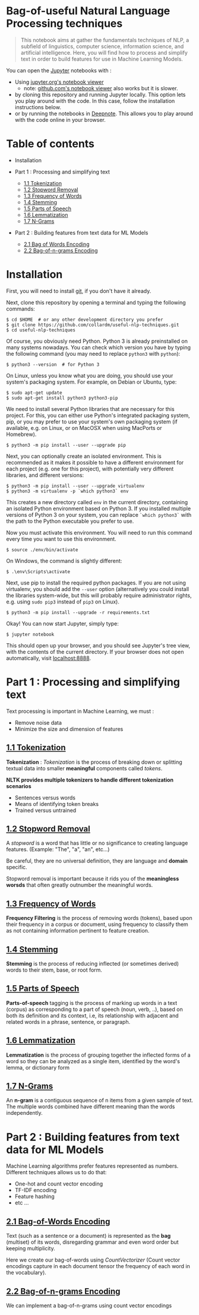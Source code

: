 Bag-of-useful Natural Language Processing techniques
=======================

> This notebook aims at gather the fundamentals techniques of NLP, a subfield of linguistics, computer science, information science, and artificial intelligence. Here, you will find how to process and simplify text in order to build features for use in Machine Learning Models.

You can open the [Jupyter](http://jupyter.org/) notebooks with :

* Using [jupyter.org's notebook viewer](http://nbviewer.jupyter.org/github/collardm/useful-nlp-techniques/blob/master/1.1-Tokenization.ipynb)
    * note: [github.com's notebook viewer](https://github.com/collardm/useful-nlp-techniques/blob/master/1.1-Tokenization.ipynb) also works but it is slower.
* by cloning this repository and running Jupyter locally. This option lets you play around with the code. In this case, follow the installation instructions below.
* or by running the notebooks in [Deepnote](https://beta.deepnote.com). This allows you to play around with the code online in your browser. 


# Table of contents

* Installation

* Part 1 : Processing and simplifying text
    * [1.1 Tokenization](http://nbviewer.jupyter.org/github/collardm/useful-nlp-techniques/blob/master/1.1-Tokenization.ipynb)
    * [1.2 Stopword Removal](http://nbviewer.jupyter.org/github/collardm/useful-nlp-techniques/blob/master/1.2-Stopword-Removal.ipynb)
    * [1.3 Frequency of Words](http://nbviewer.jupyter.org/github/collardm/useful-nlp-techniques/blob/master/1.3-Frequency-of-Words.ipynb)
    * [1.4 Stemming](http://nbviewer.jupyter.org/github/collardm/useful-nlp-techniques/blob/master/1.4-Stemming.ipynb)
    * [1.5 Parts of Speech](http://nbviewer.jupyter.org/github/collardm/useful-nlp-techniques/blob/master/1.5-Parts-of-speech.ipynb)
    * [1.6 Lemmatization](http://nbviewer.jupyter.org/github/collardm/useful-nlp-techniques/blob/master/1.6-Lemmatization.ipynb)
    * [1.7 N-Grams](http://nbviewer.jupyter.org/github/collardm/useful-nlp-techniques/blob/master/1.7-N-grams.ipynb)

* Part 2 : Building features from text data for ML Models
    * [2.1 Bag of Words Encoding](http://nbviewer.jupyter.org/github/collardm/useful-nlp-techniques/blob/master/2.1-Bag-of-words-Encoding.ipynb)
    * [2.2 Bag-of-n-grams Encoding](http://nbviewer.jupyter.org/github/collardm/useful-nlp-techniques/blob/master/2.1-Bag-of-n-grams-Encoding.ipynb)

# Installation

First, you will need to install [git](https://git-scm.com/), if you don't have it already.

Next, clone this repository by opening a terminal and typing the following commands:

    $ cd $HOME  # or any other development directory you prefer
    $ git clone https://github.com/collardm/useful-nlp-techniques.git
    $ cd useful-nlp-techniques

Of course, you obviously need Python. Python 3 is already preinstalled on many systems nowadays. You can check which version you have by typing the following command (you may need to replace `python3` with `python`):

    $ python3 --version  # for Python 3

On Linux, unless you know what you are doing, you should use your system's packaging system. For example, on Debian or Ubuntu, type:

    $ sudo apt-get update
    $ sudo apt-get install python3 python3-pip

We need to install several Python libraries that are necessary for this project. For this, you can either use Python's integrated packaging system, pip, or you may prefer to use your system's own packaging system (if available, e.g. on Linux, or on MacOSX when using MacPorts or Homebrew).

    $ python3 -m pip install --user --upgrade pip 

Next, you can optionally create an isolated environment. This is recommended as it makes it possible to have a different environment for each project (e.g. one for this project), with potentially very different libraries, and different versions:

    $ python3 -m pip install --user --upgrade virtualenv
    $ python3 -m virtualenv -p `which python3` env

This creates a new directory called `env` in the current directory, containing an isolated Python environment based on Python 3. If you installed multiple versions of Python 3 on your system, you can replace `` `which python3` `` with the path to the Python executable you prefer to use.

Now you must activate this environment. You will need to run this command every time you want to use this environment.

    $ source ./env/bin/activate

On Windows, the command is slightly different:

    $ .\env\Scripts\activate

Next, use pip to install the required python packages. If you are not using virtualenv, you should add the `--user` option (alternatively you could install the libraries system-wide, but this will probably require administrator rights, e.g. using `sudo pip3` instead of `pip3` on Linux).

    $ python3 -m pip install --upgrade -r requirements.txt

Okay! You can now start Jupyter, simply type:

    $ jupyter notebook

This should open up your browser, and you should see Jupyter's tree view, with the contents of the current directory. If your browser does not open automatically, visit [localhost:8888](http://localhost:8888/tree).

# Part 1 : Processing and simplifying text

Text processing is important in Machine Learning, we must :  
* Remove noise data
* Minimize the size and dimension of features

## [1.1 Tokenization](http://nbviewer.jupyter.org/github/collardm/useful-nlp-techniques/blob/master/1.1-Tokenization.ipynb)

**Tokenization** : *Tokenization* is the process of breaking down or splitting textual data into smaller **meaningful** components called *tokens*.

**NLTK provides multiple tokenizers to handle different tokenization scenarios**
* Sentences versus words
* Means of identifying token breaks
* Trained versus untrained

## [1.2 Stopword Removal](http://nbviewer.jupyter.org/github/collardm/useful-nlp-techniques/blob/master/1.2-Stopword-Removal.ipynb)

A *stopword* is a word that has little or no significance to creating language features. (Example: "The", "a", "an", etc...)

Be careful, they are no universal definition, they are language and **domain** specific.

Stopword removal is important because it rids you of the **meaningless worsds** that often greatly outnumber the meaningful words.

## [1.3 Frequency of Words](http://nbviewer.jupyter.org/github/collardm/useful-nlp-techniques/blob/master/1.3-Frequency-of-Words.ipynb)

**Frequency Filtering** is the process of removing words (tokens), based upon their frequency in a corpus or document, using frequency to classify them as not containing information pertinent to feature creation.

## [1.4 Stemming](http://nbviewer.jupyter.org/github/collardm/useful-nlp-techniques/blob/master/1.4-Stemming.ipynb)

**Stemming** is the process of reducing inflected (or sometimes derived) words to their stem, base, or root form.

## [1.5 Parts of Speech](http://nbviewer.jupyter.org/github/collardm/useful-nlp-techniques/blob/master/1.5-Parts-of-speech.ipynb)

**Parts-of-speech** tagging is the process of marking up words in a text (corpus) as corresponding to a part of speech (noun, verb, ..), based on both its definition and its context, i.e, its relationship with adjacent and related words in a phrase, sentence, or paragraph.

## [1.6 Lemmatization](http://nbviewer.jupyter.org/github/collardm/useful-nlp-techniques/blob/master/1.6-Lemmatization.ipynb)

**Lemmatization** is the process of grouping together the inflected forms of a word so they can be analyzed as a single item, identified by the word's lemma, or dictionary form

## [1.7 N-Grams](http://nbviewer.jupyter.org/github/collardm/useful-nlp-techniques/blob/master/1.7-N-grams.ipynb)

An **n-gram** is a contiguous sequence of n items from a given sample of text. The multiple words combined have different meaning than the words independently.

# Part 2 : Building features from text data for ML Models

Machine Learning algorithms prefer features represented as numbers.
Different techniques allows us to do that:
* One-hot and count vector encoding
* TF-IDF encoding
* Feature hashing
* etc ...

## [2.1 Bag-of-Words Encoding](http://nbviewer.jupyter.org/github/collardm/useful-nlp-techniques/blob/master/2.1-Bag-of-words-Encoding.ipynb)

Text (such as a sentence or a document) is represented as the **bag** (multiset) of its words, disregarding grammar and even word order but keeping multiplicity.

Here we create our bag-of-words using *CountVectorizer* (Count vector encodings capture in each document tensor the frequency of each word in the vocabulary).

## [2.2 Bag-of-n-grams Encoding](http://nbviewer.jupyter.org/github/collardm/useful-nlp-techniques/blob/master/2.1-Bag-of-n-grams-Encoding.ipynb)

We can implement a bag-of-n-grams using count vector encodings
